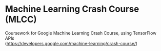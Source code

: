# Machine Learning Crash Course (MLCC)
Coursework for Google Machine Learning Crash Course, using TensorFlow APIs <br />
(https://developers.google.com/machine-learning/crash-course/) 
